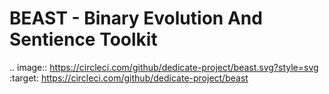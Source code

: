 BEAST - Binary Evolution And Sentience Toolkit
===

.. image:: https://circleci.com/github/dedicate-project/beast.svg?style=svg
    :target: https://circleci.com/github/dedicate-project/beast
